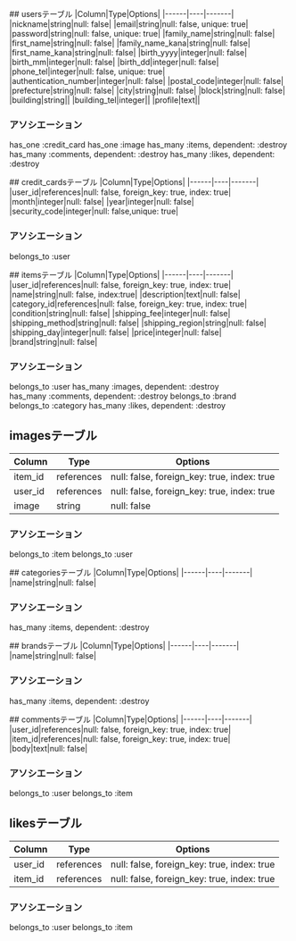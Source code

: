 ## usersテーブル
|Column|Type|Options|
|------|----|-------|
|nickname|string|null: false|
|email|string|null: false, unique: true|
|password|string|null: false, unique: true|
|family_name|string|null: false|
|first_name|string|null: false|
|family_name_kana|string|null: false|
|first_name_kana|string|null: false|
|birth_yyyy|integer|null: false|
|birth_mm|integer|null: false|
|birth_dd|integer|null: false|
|phone_tel|integer|null:  false, unique: true|
|authentication_number|integer|null: false|
|postal_code|integer|null: false|
|prefecture|string|null: false|
|city|string|null: false|
|block|string|null: false|
|building|string||
|building_tel|integer||
|profile|text||

### アソシエーション
has_one :credit_card
has_one :image
has_many :items, dependent: :destroy
has_many :comments, dependent: :destroy
has_many :likes, dependent: :destroy

## credit_cardsテーブル
|Column|Type|Options|
|------|----|-------|
|user_id|references|null: false, foreign_key: true, index: true|
|month|integer|null: false|
|year|integer|null: false|
|security_code|integer|null: false,unique: true|

### アソシエーション
belongs_to :user

## itemsテーブル
|Column|Type|Options|
|------|----|-------|
|user_id|references|null: false, foreign_key: true, index: true|
|name|string|null: false, index:true|
|description|text|null: false|
|category_id|references|null: false, foreign_key: true, index: true|
|condition|string|null: false|
|shipping_fee|integer|null: false|
|shipping_method|string|null: false|
|shipping_region|string|null: false|
|shipping_day|integer|null: false|
|price|integer|null: false|
|brand|string|null: false|

### アソシエーション
belongs_to :user
has_many :images, dependent: :destroy
has_many :comments, dependent: :destroy
belongs_to :brand
belongs_to :category
has_many :likes, dependent: :destroy

## imagesテーブル
|Column|Type|Options|
|------|----|-------|
|item_id|references|null: false, foreign_key: true, index: true|
|user_id|references|null: false, foreign_key: true, index: true|
|image|string|null: false|

### アソシエーション
belongs_to :item
belongs_to :user

## categoriesテーブル
|Column|Type|Options|
|------|----|-------|
|name|string|null: false|

### アソシエーション

has_many :items, dependent: :destroy

## brandsテーブル
|Column|Type|Options|
|------|----|-------|
|name|string|null: false|

### アソシエーション

has_many :items, dependent: :destroy

## commentsテーブル
|Column|Type|Options|
|------|----|-------|
|user_id|references|null: false, foreign_key: true, index: true|
|item_id|references|null: false, foreign_key: true, index: true|
|body|text|null: false|

### アソシエーション

belongs_to :user
belongs_to :item

## likesテーブル
|Column|Type|Options|
|------|----|-------|
|user_id|references|null: false, foreign_key: true, index: true|
|item_id|references|null: false, foreign_key: true, index: true|

### アソシエーション

belongs_to :user
belongs_to :item
